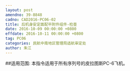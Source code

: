 ```yaml
---
layout: post
amendno: 39-8848
cadno: CAD2016-PC06-02
title: 后机身安定面配平附件组件-检查
date: 2016-10-09 00:00:00 +0800
effdate: 2016-10-11 00:00:00 +0800
tag: PC06
categories: 民航中南地区管理局适航审定处
author: 朱江
---
```


##适用范围:
本指令适用于所有序列号的皮拉图斯PC-6飞机。


